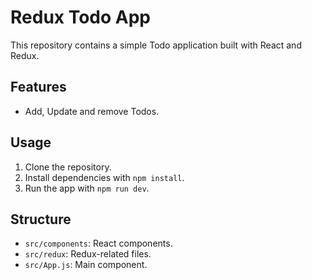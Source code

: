 # Redux Todo App

This repository contains a simple Todo application built with React and Redux.

## Features

- Add, Update and remove Todos.

## Usage

1. Clone the repository.
2. Install dependencies with `npm install`.
3. Run the app with `npm run dev`.

## Structure

- `src/components`: React components.
- `src/redux`: Redux-related files.
- `src/App.js`: Main component.

